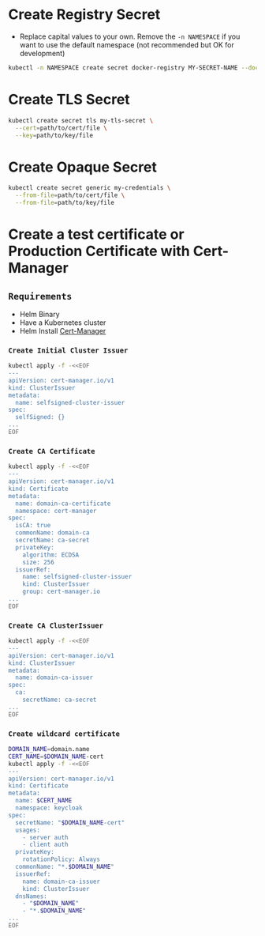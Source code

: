 # Create Registry Secret

- Replace capital values to your own.  Remove the `-n NAMESPACE` if you want to use the default namespace (not recommended but OK for development)

```sh
kubectl -n NAMESPACE create secret docker-registry MY-SECRET-NAME --docker-server=DOCKER_REGISTRY_SERVER --docker-username=DOCKER_USER --docker-password=DOCKER_PASSWORD --docker-email=DOCKER_EMAIL
```

# Create TLS Secret
```sh
kubectl create secret tls my-tls-secret \
  --cert=path/to/cert/file \
  --key=path/to/key/file
```

# Create Opaque Secret

```sh
kubectl create secret generic my-credentials \
  --from-file=path/to/cert/file \
  --from-file=path/to/key/file
```

# Create a test certificate or Production Certificate with Cert-Manager

## `Requirements`
   * Helm Binary
   * Have a Kubernetes cluster
   * Helm Install [Cert-Manager](https://cert-manager.io/docs/installation/helm/)

### `Create Initial Cluster Issuer`

```sh
kubectl apply -f -<<EOF
---
apiVersion: cert-manager.io/v1
kind: ClusterIssuer
metadata:
  name: selfsigned-cluster-issuer
spec:
  selfSigned: {}
...
EOF
```

### `Create CA Certificate`

```sh
kubectl apply -f -<<EOF
---
apiVersion: cert-manager.io/v1
kind: Certificate
metadata:
  name: domain-ca-certificate
  namespace: cert-manager
spec:
  isCA: true
  commonName: domain-ca
  secretName: ca-secret
  privateKey:
    algorithm: ECDSA
    size: 256
  issuerRef:
    name: selfsigned-cluster-issuer
    kind: ClusterIssuer
    group: cert-manager.io
...
EOF
```

### `Create CA ClusterIssuer`

```sh
kubectl apply -f -<<EOF
---
apiVersion: cert-manager.io/v1
kind: ClusterIssuer
metadata:
  name: domain-ca-issuer
spec:
  ca:
    secretName: ca-secret
...
EOF
```

### `Create wildcard certificate`

```sh
DOMAIN_NAME=domain.name
CERT_NAME=$DOMAIN_NAME-cert
kubectl apply -f -<<EOF
---
apiVersion: cert-manager.io/v1
kind: Certificate
metadata:
  name: $CERT_NAME
  namespace: keycloak
spec:
  secretName: "$DOMAIN_NAME-cert"
  usages:
    - server auth
    - client auth
  privateKey:
    rotationPolicy: Always
  commonName: "*.$DOMAIN_NAME"
  issuerRef:
    name: domain-ca-issuer
    kind: ClusterIssuer
  dnsNames:
    - "$DOMAIN_NAME"
    - "*.$DOMAIN_NAME"
...
EOF
```